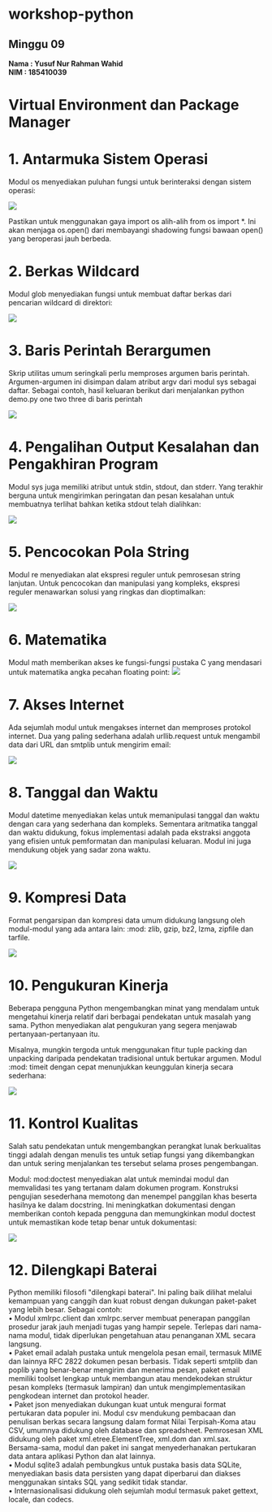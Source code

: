 # workshop-python
<h2>Minggu 09</h2>
<b>Nama : Yusuf Nur Rahman Wahid</b></br>
<b>NIM : 185410039</b>

# Virtual Environment dan Package Manager

# 1. Antarmuka Sistem Operasi
Modul os menyediakan puluhan fungsi untuk berinteraksi dengan sistem operasi:

<img src="https://github.com/yusufnrw13/workshop-python/blob/master/Minggu08/gambar/gambar1.jpg"/>

Pastikan untuk menggunakan gaya import os alih-alih from os import *. Ini akan menjaga os.open() dari membayangi shadowing fungsi bawaan open() yang beroperasi jauh berbeda.

# 2. Berkas Wildcard
Modul glob menyediakan fungsi untuk membuat daftar berkas dari pencarian wildcard di direktori:

<img src="https://github.com/yusufnrw13/workshop-python/blob/master/Minggu08/gambar/gambar2.jpg"/>

# 3. Baris Perintah Berargumen
Skrip utilitas umum seringkali perlu memproses argumen baris perintah. Argumen-argumen ini disimpan dalam atribut argv dari modul sys sebagai daftar. Sebagai contoh, hasil keluaran berikut dari menjalankan python demo.py one two three di baris perintah

<img src="https://github.com/yusufnrw13/workshop-python/blob/master/Minggu08/gambar/gambar3.jpg"/>

# 4. Pengalihan Output Kesalahan dan Pengakhiran Program
Modul sys juga memiliki atribut untuk stdin, stdout, dan stderr. Yang terakhir berguna untuk mengirimkan peringatan dan pesan kesalahan untuk membuatnya terlihat bahkan ketika stdout telah dialihkan:

<img src="https://github.com/yusufnrw13/workshop-python/blob/master/Minggu08/gambar/gambar4.jpg"/>

# 5. Pencocokan Pola String
Modul re menyediakan alat ekspresi reguler untuk pemrosesan string lanjutan. Untuk pencocokan dan manipulasi yang kompleks, ekspresi reguler menawarkan solusi yang ringkas dan dioptimalkan:

<img src="https://github.com/yusufnrw13/workshop-python/blob/master/Minggu08/gambar/gambar5.jpg"/>

# 6. Matematika
Modul math memberikan akses ke fungsi-fungsi pustaka C yang mendasari untuk matematika angka pecahan floating point:
<img src="https://github.com/yusufnrw13/workshop-python/blob/master/Minggu08/gambar/gambar6.jpg"/>

# 7. Akses Internet
Ada sejumlah modul untuk mengakses internet dan memproses protokol internet. Dua yang paling sederhana adalah urllib.request untuk mengambil data dari URL dan smtplib untuk mengirim email:

<img src="https://github.com/yusufnrw13/workshop-python/blob/master/Minggu08/gambar/gambar7.jpg"/>

# 8. Tanggal dan Waktu
Modul datetime menyediakan kelas untuk memanipulasi tanggal dan waktu dengan cara yang sederhana dan kompleks. Sementara aritmatika tanggal dan waktu didukung, fokus implementasi adalah pada ekstraksi anggota yang efisien untuk pemformatan dan manipulasi keluaran. Modul ini juga mendukung objek yang sadar zona waktu.

<img src="https://github.com/yusufnrw13/workshop-python/blob/master/Minggu08/gambar/gambar8.jpg"/>

# 9. Kompresi Data
Format pengarsipan dan kompresi data umum didukung langsung oleh modul-modul yang ada antara lain: :mod: zlib, gzip, bz2, lzma, zipfile dan tarfile.

<img src="https://github.com/yusufnrw13/workshop-python/blob/master/Minggu08/gambar/gambar9.jpg"/>

# 10. Pengukuran Kinerja
Beberapa pengguna Python mengembangkan minat yang mendalam untuk mengetahui kinerja relatif dari berbagai pendekatan untuk masalah yang sama. Python menyediakan alat pengukuran yang segera menjawab pertanyaan-pertanyaan itu.

Misalnya, mungkin tergoda untuk menggunakan fitur tuple packing dan unpacking daripada pendekatan tradisional untuk bertukar argumen. Modul :mod: timeit dengan cepat menunjukkan keunggulan kinerja secara sederhana:

<img src="https://github.com/yusufnrw13/workshop-python/blob/master/Minggu08/gambar/gambar10.jpg"/>

# 11. Kontrol Kualitas
Salah satu pendekatan untuk mengembangkan perangkat lunak berkualitas tinggi adalah dengan menulis tes untuk setiap fungsi yang dikembangkan dan untuk sering menjalankan tes tersebut selama proses pengembangan.

Modul: mod:doctest menyediakan alat untuk memindai modul dan memvalidasi tes yang tertanam dalam dokumen program. Konstruksi pengujian sesederhana memotong dan menempel panggilan khas beserta hasilnya ke dalam docstring. Ini meningkatkan dokumentasi dengan memberikan contoh kepada pengguna dan memungkinkan modul doctest untuk memastikan kode tetap benar untuk dokumentasi:

<img src="https://github.com/yusufnrw13/workshop-python/blob/master/Minggu08/gambar/gambar11.jpg"/>

# 12. Dilengkapi Baterai
Python memiliki filosofi "dilengkapi baterai". Ini paling baik dilihat melalui kemampuan yang canggih dan kuat robust dengan dukungan paket-paket yang lebih besar. Sebagai contoh:</br>
•	Modul xmlrpc.client dan xmlrpc.server membuat penerapan panggilan prosedur jarak jauh menjadi tugas yang hampir sepele. Terlepas dari nama-nama modul, tidak diperlukan pengetahuan atau penanganan XML secara langsung.</br>
•	Paket email adalah pustaka untuk mengelola pesan email, termasuk MIME dan lainnya RFC 2822 dokumen pesan berbasis. Tidak seperti smtplib dan poplib yang benar-benar mengirim dan menerima pesan, paket email memiliki toolset lengkap untuk membangun atau mendekodekan struktur pesan kompleks (termasuk lampiran) dan untuk mengimplementasikan pengkodean internet dan protokol header.</br>
•	Paket json menyediakan dukungan kuat untuk mengurai format pertukaran data populer ini. Modul csv mendukung pembacaan dan penulisan berkas secara langsung dalam format Nilai Terpisah-Koma atau CSV, umumnya didukung oleh database dan spreadsheet. Pemrosesan XML didukung oleh paket xml.etree.ElementTree, xml.dom dan xml.sax. Bersama-sama, modul dan paket ini sangat menyederhanakan pertukaran data antara aplikasi Python dan alat lainnya.</br>
•	Modul sqlite3 adalah pembungkus untuk pustaka basis data SQLite, menyediakan basis data persisten yang dapat diperbarui dan diakses menggunakan sintaks SQL yang sedikit tidak standar.</br>
•	Internasionalisasi didukung oleh sejumlah modul termasuk paket gettext, locale, dan codecs.




